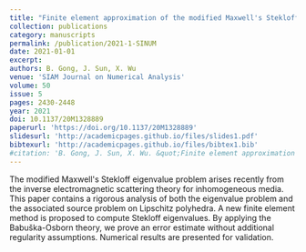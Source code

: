 ```yaml
---
title: "Finite element approximation of the modified Maxwell's Stekloff eigenvalues"
collection: publications
category: manuscripts
permalink: /publication/2021-1-SINUM
date: 2021-01-01
excerpt:
authors: B. Gong, J. Sun, X. Wu
venue: 'SIAM Journal on Numerical Analysis'
volume: 50
issue: 5
pages: 2430-2448
year: 2021
doi: 10.1137/20M1328889
paperurl: 'https://doi.org/10.1137/20M1328889'
slidesurl: 'http://academicpages.github.io/files/slides1.pdf'
bibtexurl: 'http://academicpages.github.io/files/bibtex1.bib'
#citation: 'B. Gong, J. Sun, X. Wu. &quot;Finite element approximation of the modified Maxwell''s Stekloff eigenvalues.&quot; <i>SIAM Journal on Numerical Analysis</i>. 50(5), 2430-2448, 2021. https://doi.org/10.1137/20M1328889'
---
```


The modified Maxwell's Stekloff eigenvalue problem arises recently from the inverse electromagnetic scattering theory for inhomogeneous media. This paper contains a rigorous analysis of both the eigenvalue problem and the associated source problem on Lipschitz polyhedra. A new finite element method is proposed to compute Stekloff eigenvalues. By applying the Babuška-Osborn theory, we prove an error estimate without additional regularity assumptions. Numerical results are presented for validation.

